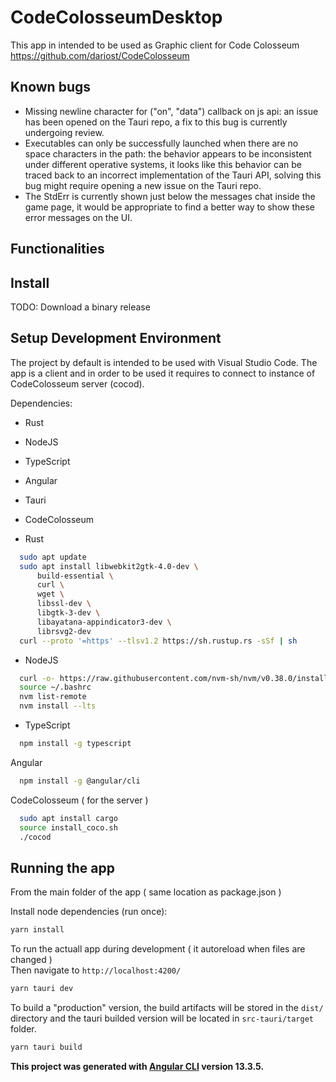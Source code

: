 # CodeColosseumDesktop

This app in intended to be used as Graphic client for Code Colosseum     
https://github.com/dariost/CodeColosseum

## Known bugs
- Missing newline character for ("on", "data") callback on js api: an issue has been opened on the Tauri repo, a fix to this bug is currently undergoing review.
- Executables can only be successfully launched when there are no space characters in the path: the behavior appears to be inconsistent under different operative systems, it looks like this behavior can be traced back to an incorrect implementation of the Tauri API, solving this bug might require opening a new issue on the Tauri repo.
- The StdErr is currently shown just below the messages chat inside the game page, it would be appropriate to find a better way to show these error messages on the UI.

## Functionalities



## Install

TODO: Download a binary release

## Setup Development Environment 
The project by default is intended to be used with Visual Studio Code.
The app is a client and in order to be used it requires to connect to instance of CodeColosseum server (cocod).

Dependencies:
- Rust
- NodeJS
- TypeScript
- Angular
- Tauri
- CodeColosseum 

- Rust
```bash
  sudo apt update
  sudo apt install libwebkit2gtk-4.0-dev \
      build-essential \
      curl \
      wget \
      libssl-dev \
      libgtk-3-dev \
      libayatana-appindicator3-dev \
      librsvg2-dev
  curl --proto '=https' --tlsv1.2 https://sh.rustup.rs -sSf | sh
```

- NodeJS
```bash
  curl -o- https://raw.githubusercontent.com/nvm-sh/nvm/v0.38.0/install.sh | bash
  source ~/.bashrc
  nvm list-remote
  nvm install --lts
```
  
- TypeScript
```bash
  npm install -g typescript
```

Angular
```bash
  npm install -g @angular/cli
```

CodeColosseum ( for the server ) 
```bash
  sudo apt install cargo
  source install_coco.sh
  ./cocod
```


## Running the app

From the main folder of the app ( same location as package.json )     

Install node dependencies (run once):     
```bash
yarn install
```

To run the actuall app during development ( it autoreload when files are changed )     
Then navigate to `http://localhost:4200/`
```bash
yarn tauri dev
```

To build a "production" version, the build artifacts will be stored in the `dist/` directory and the tauri builded version will be located in `src-tauri/target` folder.
```bash
yarn tauri build
```

__This project was generated with [Angular CLI](https://github.com/angular/angular-cli) version 13.3.5.__
